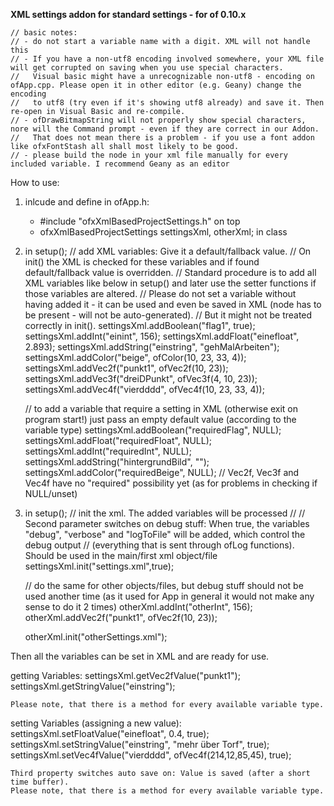 **XML settings addon for standard settings - for of 0.10.x**

	// basic notes: 
	// - do not start a variable name with a digit. XML will not handle this
	// - If you have a non-utf8 encoding involved somewhere, your XML file will get corrupted on saving when you use special characters. 
	//   Visual basic might have a unrecognizable non-utf8 - encoding on ofApp.cpp. Please open it in other editor (e.g. Geany) change the encoding 
	//	 to utf8 (try even if it's showing utf8 already) and save it. Then re-open in Visual Basic and re-compile. 
	// - ofDrawBitmapString will not properly show special characters, nore will the Command prompt - even if they are correct in our Addon. 
	//	 That does not mean there is a problem - if you use a font addon like ofxFontStash all shall most likely to be good.
	// - please build the node in your xml file manually for every included variable. I recommend Geany as an editor

How to use:

1) inlcude and define in ofApp.h:
	
	- #include "ofxXmlBasedProjectSettings.h" on top
	- ofxXmlBasedProjectSettings settingsXml,  otherXml; in class


2) in setup();
	// add XML variables: Give it a default/fallback value.
	// On init() the XML is checked for these variables and if found default/fallback value is overridden.
	// Standard procedure is to add all XML variables like below in setup() and later use the setter functions if those variables are altered.
	// Please do not set a variable without having added it - it can be used and even be saved in XML (node has to be present - will not be auto-generated). 
	// But it might not be treated correctly in init().
	settingsXml.addBoolean("flag1", true);
	settingsXml.addInt("einint", 156);
	settingsXml.addFloat("einefloat", 2.893);
	settingsXml.addString("einstring", "gehMalArbeiten");
	settingsXml.addColor("beige", ofColor(10, 23, 33, 4));
	settingsXml.addVec2f("punkt1", ofVec2f(10, 23));
	settingsXml.addVec3f("dreiDPunkt", ofVec3f(4, 10, 23));
	settingsXml.addVec4f("vierdddd", ofVec4f(10, 23, 33, 4));
	
	// to add a variable that require a setting in XML (otherwise exit on program start!) just pass an empty default value (according to the variable type)
	settingsXml.addBoolean("requiredFlag", NULL);
	settingsXml.addFloat("requiredFloat", NULL);
	settingsXml.addInt("requiredInt", NULL);
	settingsXml.addString("hintergrundBild", "");
	settingsXml.addColor("requiredBeige", NULL);
	// Vec2f, Vec3f and Vec4f have no "required" possibility yet (as for problems in checking if NULL/unset)

3) in setup();
	// init the xml. The added variables will be processed
	//
	// Second parameter switches on debug stuff: When true, the variables "debug", "verbose" and "logToFile" will be added, which control the debug output
	// (everything that is sent through ofLog functions). Should be used in the main/first xml object/file
	settingsXml.init("settings.xml",true);


	// do the same for other objects/files, but debug stuff should not be used another time (as it used for App in general it would not make any sense to do it 2 times)
	otherXml.addInt("otherInt", 156);
	otherXml.addVec2f("punkt1", ofVec2f(10, 23));

	otherXml.init("otherSettings.xml");


Then all the variables can be set in XML and are ready for use.


getting Variables:
	settingsXml.getVec2fValue("punkt1");
	settingsXml.getStringValue("einstring");
			
	Please note, that there is a method for every available variable type.



setting Variables (assigning a new value):
		settingsXml.setFloatValue("einefloat", 0.4, true);
		settingsXml.setStringValue("einstring", "mehr über Torf", true);
		settingsXml.setVec4fValue("vierdddd", ofVec4f(214,12,85,45), true);
	
	Third property switches auto save on: Value is saved (after a short time buffer).
	Please note, that there is a method for every available variable type.


